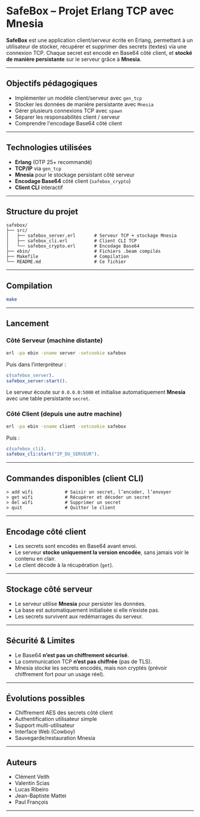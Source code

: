 # SafeBox – Projet Erlang TCP avec Mnesia

**SafeBox** est une application client/serveur écrite en Erlang, permettant à un utilisateur de stocker, récupérer et supprimer des secrets (textes) via une connexion TCP. Chaque secret est encodé en Base64 côté client, et **stocké de manière persistante** sur le serveur grâce à **Mnesia**.

---

## Objectifs pédagogiques

- Implémenter un modèle client/serveur avec `gen_tcp`
- Stocker les données de manière persistante avec `Mnesia`
- Gérer plusieurs connexions TCP avec `spawn`
- Séparer les responsabilités client / serveur
- Comprendre l'encodage Base64 côté client

---

## Technologies utilisées

- **Erlang** (OTP 25+ recommandé)
- **TCP/IP** via `gen_tcp`
- **Mnesia** pour le stockage persistant côté serveur
- **Encodage Base64** côté client (`safebox_crypto`)
- **Client CLI** interactif

---

## Structure du projet

```
safebox/
├── src/
│   ├── safebox_server.erl       # Serveur TCP + stockage Mnesia
│   ├── safebox_cli.erl          # Client CLI TCP
│   └── safebox_crypto.erl       # Encodage Base64
├── ebin/                        # Fichiers .beam compilés
├── Makefile                     # Compilation
└── README.md                    # Ce fichier
```

---

## Compilation

```bash
make
```

---

## Lancement

### Côté Serveur (machine distante)

```bash
erl -pa ebin -sname server -setcookie safebox
```

Puis dans l’interpréteur :

```erlang
c(safebox_server).
safebox_server:start().
```

Le serveur écoute sur `0.0.0.0:5000` et initialise automatiquement **Mnesia** avec une table persistante `secret`.

### Côté Client (depuis une autre machine)

```bash
erl -pa ebin -sname client -setcookie safebox
```

Puis :

```erlang
c(safebox_cli).
safebox_cli:start("IP_DU_SERVEUR").
```

---

## Commandes disponibles (client CLI)

```
> add wifi            # Saisir un secret, l’encoder, l’envoyer
> get wifi            # Récupérer et décoder un secret
> del wifi            # Supprimer un secret
> quit                # Quitter le client
```

---

## Encodage côté client

- Les secrets sont encodés en Base64 avant envoi.
- Le serveur **stocke uniquement la version encodée**, sans jamais voir le contenu en clair.
- Le client décode à la récupération (`get`).

---

## Stockage côté serveur

- Le serveur utilise **Mnesia** pour persister les données.
- La base est automatiquement initialisée si elle n’existe pas.
- Les secrets survivent aux redémarrages du serveur.

---

## Sécurité & Limites

- Le Base64 **n’est pas un chiffrement sécurisé**.
- La communication TCP **n’est pas chiffrée** (pas de TLS).
- Mnesia stocke les secrets encodés, mais non cryptés (prévoir chiffrement fort pour un usage réel).

---

## Évolutions possibles

- Chiffrement AES des secrets côté client
- Authentification utilisateur simple
- Support multi-utilisateur
- Interface Web (Cowboy)
- Sauvegarde/restauration Mnesia

---

## Auteurs

- Clément Veith
- Valentin Scias
- Lucas Ribeiro
- Jean-Baptiste Mattei
- Paul François

---